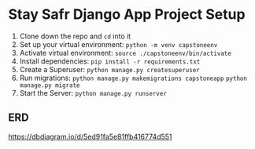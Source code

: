 # Stay Safr Django App Project Setup

1. Clone down the repo and `cd` into it
1. Set up your virtual environment:
   `python -m venv capstoneenv`
1. Activate virtual environment:
   `source ./capstoneenv/bin/activate`
1. Install dependencies:
   `pip install -r requirements.txt`
1. Create a Superuser:
   `python manage.py createsuperuser`
1. Run migrations:
   `python manage.py makemigrations capstoneapp`
   `python manage.py migrate`
1. Start the Server:
   `python manage.py runserver`

## ERD

https://dbdiagram.io/d/5ed91fa5e81ffb416774d551
